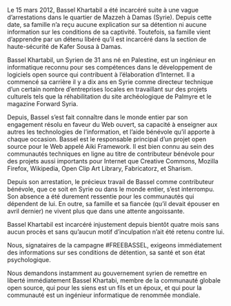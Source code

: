 Le 15 mars 2012, Bassel Khartabil a été incarcéré suite à une vague d’arrestations dans le quartier de Mazzeh à Damas (Syrie). Depuis cette date, sa famille n’a reçu aucune explication sur sa détention ni aucune information sur les conditions de sa captivité. Toutefois, sa famille vient d’apprendre par un détenu libéré qu’il est incarcéré dans la section de haute-sécurité de Kafer Sousa à Damas.

Bassel Khartabil, un Syrien de 31 ans né en Palestine, est un ingénieur en informatique reconnu pour ses compétences dans le développement de logiciels open source qui contribuent à l’élaboration d’Internet. Il a commencé sa carrière il y a dix ans en Syrie comme directeur technique d’un certain nombre d’entreprises locales en travaillant sur des projets culturels tels que la réhabilitation du site archéologique de Palmyre et le magazine Forward Syria.

Depuis, Bassel s’est fait connaître dans le monde entier par son engagement résolu en faveur du Web ouvert, sa capacité à enseigner aux autres les technologies de l’information, et l’aide bénévole qu’il apporte à chaque occasion. Bassel est le responsable principal d’un projet open source pour le Web appelé Aiki Framework. Il est bien connu au sein des communautés techniques en ligne au titre de contributeur bénévole pour des projets aussi importants pour Internet que Creative Commons, Mozilla Firefox, Wikipedia, Open Clip Art Library, Fabricatorz, et Sharism.

Depuis son arrestation, le précieux travail de Bassel comme contributeur bénévole, que ce soit en Syrie ou dans le monde entier, s’est interrompu. Son absence a été durement ressentie pour les communautés qui dépendent de lui. En outre, sa famille et sa fiancée (qu’il devait épouser en avril dernier) ne vivent plus que dans une attente angoissante.

Bassel Khartabil est incarcéré injustement depuis bientôt quatre mois sans aucun procès et sans qu’aucun motif d’inculpation n’ait été retenu contre lui.

Nous, signataires de la campagne #FREEBASSEL, exigeons immédiatement des informations sur ses conditions de détention, sa santé et son état psychologique.

Nous demandons instamment au gouvernement syrien de remettre en liberté immédiatement Bassel Khartabi, membre de la communauté globale open source, qui pour les siens est un fils et un époux, et qui pour la communauté est un ingénieur informatique de renommée mondiale.

&#x20;<!-- (Traduction Framalang : Goofy et Ju) Creative Commons By-Sa. http://www.framablog.org/index.php/post/2012/07/03/free-bassel-khartabil -->
